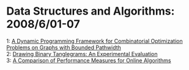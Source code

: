 # Data Structures and Algorithms: 2008/6/01-07  
1: [A Dynamic Programming Framework for Combinatorial Optimization Problems  on Graphs with Bounded Pathwidth](https://doi.org/10.48550/arXiv.0806.0840)  
2: [Drawing Binary Tanglegrams: An Experimental Evaluation](https://doi.org/10.48550/arXiv.0806.0928)  
3: [A Comparison of Performance Measures for Online Algorithms](https://doi.org/10.48550/arXiv.0806.0983)  